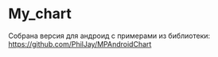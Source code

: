 # My_chart

Собрана версия для андроид с примерами из библиотеки: https://github.com/PhilJay/MPAndroidChart
